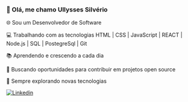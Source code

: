 ### 👋 Olá, me chamo Ullysses Silvério

🌐 Sou um Desenvolvedor de Software

💻 Trabalhando com as tecnologias HTML | CSS | JavaScript | REACT | Node.js | SQL | PostegreSql | Git

📚 Aprendendo e crescendo a cada dia

🚀 Buscando oportunidades para contribuir em projetos open source

🌱 Sempre explorando novas tecnologias

[![Linkedin](https://img.shields.io/badge/LinkedIn-0077B5?style=for-the-badge&logo=linkedin&logoColor=white)](https://www.linkedin.com/in/ullysses-silv%C3%A9rio-0ab922277/)
